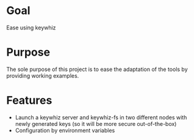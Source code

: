 Goal
====

Ease using keywhiz

Purpose
=======

The sole purpose of this project is to ease the adaptation of the tools by providing working examples.

Features
========

* Launch a keywhiz server and keywhiz-fs in two different nodes with newly generated keys (so it will be more secure out-of-the-box)
* Configuration by environment variables
